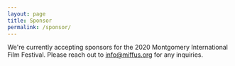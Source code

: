 ```yaml
---
layout: page
title: Sponsor
permalink: /sponsor/
---
```


We're currently accepting sponsors for the 2020 Montgomery International Film Festival. Please reach out to [info@miffus.org](mailto:info@miffus.org) for any inquiries.
